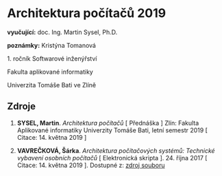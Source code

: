 # Architektura počítačů 2019
**vyučující:** doc. Ing. Martin Sysel, Ph.D.

**poznámky:** Kristýna Tomanová

1\. ročník Softwarové inženýřství

Fakulta aplikované informatiky

Univerzita Tomáše Bati ve Zlíně

## Zdroje
1. **SYSEL, Martin**. _Architektura počítačů_ \[ Přednáška ] Zlín: Fakulta Aplikované informatiky Univerzity Tomáše Bati, letní semestr 2019 \[ Citace: 14. května 2019 ]

2. **VAVREČKOVÁ, Šárka**. _Architektura počítačových systémů: Technické vybavení osobních počítačů_  \[ Elektronická skripta ]. 24. října 2017 \[ Citace: 14. května 2019 ]. Dostupné z: [zdroj souboru](http://vavreckova.zam.slu.cz/obsahy/hw/hw.pdf)
